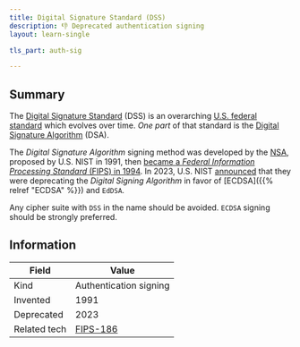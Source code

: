 ```yaml
---
title: Digital Signature Standard (DSS)
description: 👎 Deprecated authentication signing
layout: learn-single

tls_part: auth-sig

---
```


## Summary

The [Digital Signature Standard][DSS] (DSS) is an overarching [U.S. federal standard][FIPS-186] which evolves over time. _One part_ of that standard is the [Digital Signature Algorithm][DSA] (DSA).

The _Digital Signature Algorithm_ signing method was developed by the [NSA], proposed by U.S. NIST in 1991, then [became a _Federal Information Processing Standard_ (FIPS) in 1994][FIPS-186]. In 2023, U.S. NIST [announced] that they were deprecating the _Digital Signing Algorithm_ in favor of [ECDSA]({{% relref "ECDSA" %}}) and `EdDSA`.

Any cipher suite with `DSS` in the name should be avoided. `ECDSA` signing should be strongly preferred.

## Information

| Field        | Value                  |
|--------------|------------------------|
| Kind         | Authentication signing |
| Invented     | 1991                   |
| Deprecated   | 2023                   |
| Related tech | [FIPS-186]             |

[announced]: https://www.nist.gov/news-events/news/2023/02/nist-revises-digital-signature-standard-dss-and-publishes-guideline
[DSA]: https://en.wikipedia.org/wiki/Digital_Signature_Algorithm
[DSS]: https://en.wikipedia.org/wiki/Digital_Signature_Standard
[FIPS-186]: https://csrc.nist.gov/pubs/fips/186-5/final
[NSA]: https://en.wikipedia.org/wiki/National_Security_Agency

